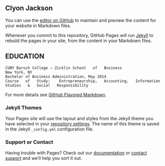 ## Clyon Jackson
You can use the [editor on GitHub](https://github.com/jayjay28/clyon.github.io/edit/master/index.md) to maintain and preview the content for your website in Markdown files.

Whenever you commit to this repository, GitHub Pages will run [Jekyll](https://jekyllrb.com/) to rebuild the pages in your site, from the content in your Markdown files.

## EDUCATION
```
CUNY Baruch College – Zicklin School   of   Business                            
New York, NY 
Bachelor of Business Administration, May 2014
Course   of   Study:    Entrepreneurship,   Accounting,   Information   Studies   &   Social   Responsibility
```

For more details see [GitHub Flavored Markdown](https://guides.github.com/features/mastering-markdown/).

### Jekyll Themes

Your Pages site will use the layout and styles from the Jekyll theme you have selected in your [repository settings](https://github.com/jayjay28/clyon.github.io/settings). The name of this theme is saved in the Jekyll `_config.yml` configuration file.

### Support or Contact

Having trouble with Pages? Check out our [documentation](https://help.github.com/categories/github-pages-basics/) or [contact support](https://github.com/contact) and we’ll help you sort it out.
